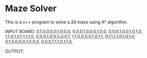 # Maze Solver
This is a c++ program to solve a 2d maze using A* algorithm.

INPUT BOARD:
0,1,0,0,0,0,1,0,0,0,
0,0,0,1,0,0,0,1,0,0,
0,0,0,1,0,0,1,0,1,0,
1,1,0,1,0,1,1,1,1,0,
0,0,0,1,0,0,0,0,0,1,
1,1,0,0,0,0,1,0,1,1,
0,1,1,1,1,0,1,0,1,0,
0,1,0,0,0,0,1,0,0,0,
0,0,0,1,1,1,0,1,1,0,

OUTPUT:

